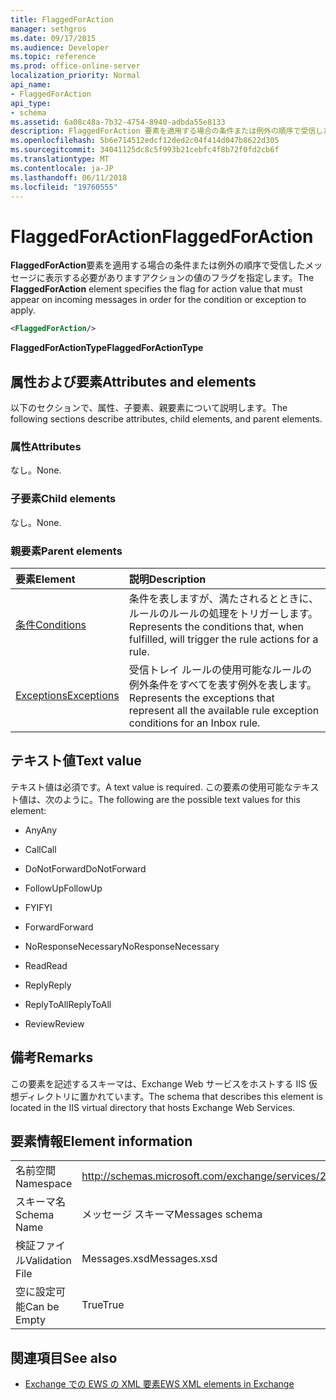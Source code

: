 ```yaml
---
title: FlaggedForAction
manager: sethgros
ms.date: 09/17/2015
ms.audience: Developer
ms.topic: reference
ms.prod: office-online-server
localization_priority: Normal
api_name:
- FlaggedForAction
api_type:
- schema
ms.assetid: 6a08c48a-7b32-4754-8940-adbda55e8133
description: FlaggedForAction 要素を適用する場合の条件または例外の順序で受信したメッセージに表示する必要がありますアクションの値のフラグを指定します。
ms.openlocfilehash: 5b6e714512edcf12ded2c04f414d047b8622d305
ms.sourcegitcommit: 34041125dc8c5f993b21cebfc4f8b72f0fd2cb6f
ms.translationtype: MT
ms.contentlocale: ja-JP
ms.lasthandoff: 06/11/2018
ms.locfileid: "19760555"
---
```

# <a name="flaggedforaction"></a><span data-ttu-id="45661-103">FlaggedForAction</span><span class="sxs-lookup"><span data-stu-id="45661-103">FlaggedForAction</span></span>

<span data-ttu-id="45661-104">**FlaggedForAction**要素を適用する場合の条件または例外の順序で受信したメッセージに表示する必要がありますアクションの値のフラグを指定します。</span><span class="sxs-lookup"><span data-stu-id="45661-104">The **FlaggedForAction** element specifies the flag for action value that must appear on incoming messages in order for the condition or exception to apply.</span></span> 
  
```XML
<FlaggedForAction/>
```

 <span data-ttu-id="45661-105">**FlaggedForActionType**</span><span class="sxs-lookup"><span data-stu-id="45661-105">**FlaggedForActionType**</span></span>
## <a name="attributes-and-elements"></a><span data-ttu-id="45661-106">属性および要素</span><span class="sxs-lookup"><span data-stu-id="45661-106">Attributes and elements</span></span>

<span data-ttu-id="45661-107">以下のセクションで、属性、子要素、親要素について説明します。</span><span class="sxs-lookup"><span data-stu-id="45661-107">The following sections describe attributes, child elements, and parent elements.</span></span>
  
### <a name="attributes"></a><span data-ttu-id="45661-108">属性</span><span class="sxs-lookup"><span data-stu-id="45661-108">Attributes</span></span>

<span data-ttu-id="45661-109">なし。</span><span class="sxs-lookup"><span data-stu-id="45661-109">None.</span></span>
  
### <a name="child-elements"></a><span data-ttu-id="45661-110">子要素</span><span class="sxs-lookup"><span data-stu-id="45661-110">Child elements</span></span>

<span data-ttu-id="45661-111">なし。</span><span class="sxs-lookup"><span data-stu-id="45661-111">None.</span></span>
  
### <a name="parent-elements"></a><span data-ttu-id="45661-112">親要素</span><span class="sxs-lookup"><span data-stu-id="45661-112">Parent elements</span></span>

|<span data-ttu-id="45661-113">**要素**</span><span class="sxs-lookup"><span data-stu-id="45661-113">**Element**</span></span>|<span data-ttu-id="45661-114">**説明**</span><span class="sxs-lookup"><span data-stu-id="45661-114">**Description**</span></span>|
|:-----|:-----|
|[<span data-ttu-id="45661-115">条件</span><span class="sxs-lookup"><span data-stu-id="45661-115">Conditions</span></span>](conditions.md) <br/> |<span data-ttu-id="45661-116">条件を表しますが、満たされるとときに、ルールのルールの処理をトリガーします。</span><span class="sxs-lookup"><span data-stu-id="45661-116">Represents the conditions that, when fulfilled, will trigger the rule actions for a rule.</span></span>  <br/> |
|[<span data-ttu-id="45661-117">Exceptions</span><span class="sxs-lookup"><span data-stu-id="45661-117">Exceptions</span></span>](exceptions.md) <br/> |<span data-ttu-id="45661-118">受信トレイ ルールの使用可能なルールの例外条件をすべてを表す例外を表します。</span><span class="sxs-lookup"><span data-stu-id="45661-118">Represents the exceptions that represent all the available rule exception conditions for an Inbox rule.</span></span>  <br/> |
   
## <a name="text-value"></a><span data-ttu-id="45661-119">テキスト値</span><span class="sxs-lookup"><span data-stu-id="45661-119">Text value</span></span>

<span data-ttu-id="45661-120">テキスト値は必須です。</span><span class="sxs-lookup"><span data-stu-id="45661-120">A text value is required.</span></span> <span data-ttu-id="45661-121">この要素の使用可能なテキスト値は、次のように。</span><span class="sxs-lookup"><span data-stu-id="45661-121">The following are the possible text values for this element:</span></span>
  
- <span data-ttu-id="45661-122">Any</span><span class="sxs-lookup"><span data-stu-id="45661-122">Any</span></span>
    
- <span data-ttu-id="45661-123">Call</span><span class="sxs-lookup"><span data-stu-id="45661-123">Call</span></span>
    
- <span data-ttu-id="45661-124">DoNotForward</span><span class="sxs-lookup"><span data-stu-id="45661-124">DoNotForward</span></span>
    
- <span data-ttu-id="45661-125">FollowUp</span><span class="sxs-lookup"><span data-stu-id="45661-125">FollowUp</span></span>
    
- <span data-ttu-id="45661-126">FYI</span><span class="sxs-lookup"><span data-stu-id="45661-126">FYI</span></span>
    
- <span data-ttu-id="45661-127">Forward</span><span class="sxs-lookup"><span data-stu-id="45661-127">Forward</span></span>
    
- <span data-ttu-id="45661-128">NoResponseNecessary</span><span class="sxs-lookup"><span data-stu-id="45661-128">NoResponseNecessary</span></span>
    
- <span data-ttu-id="45661-129">Read</span><span class="sxs-lookup"><span data-stu-id="45661-129">Read</span></span>
    
- <span data-ttu-id="45661-130">Reply</span><span class="sxs-lookup"><span data-stu-id="45661-130">Reply</span></span>
    
- <span data-ttu-id="45661-131">ReplyToAll</span><span class="sxs-lookup"><span data-stu-id="45661-131">ReplyToAll</span></span>
    
- <span data-ttu-id="45661-132">Review</span><span class="sxs-lookup"><span data-stu-id="45661-132">Review</span></span>
    
## <a name="remarks"></a><span data-ttu-id="45661-133">備考</span><span class="sxs-lookup"><span data-stu-id="45661-133">Remarks</span></span>

<span data-ttu-id="45661-134">この要素を記述するスキーマは、Exchange Web サービスをホストする IIS 仮想ディレクトリに置かれています。</span><span class="sxs-lookup"><span data-stu-id="45661-134">The schema that describes this element is located in the IIS virtual directory that hosts Exchange Web Services.</span></span>
  
## <a name="element-information"></a><span data-ttu-id="45661-135">要素情報</span><span class="sxs-lookup"><span data-stu-id="45661-135">Element information</span></span>

|||
|:-----|:-----|
|<span data-ttu-id="45661-136">名前空間</span><span class="sxs-lookup"><span data-stu-id="45661-136">Namespace</span></span>  <br/> |http://schemas.microsoft.com/exchange/services/2006/messages  <br/> |
|<span data-ttu-id="45661-137">スキーマ名</span><span class="sxs-lookup"><span data-stu-id="45661-137">Schema Name</span></span>  <br/> |<span data-ttu-id="45661-138">メッセージ スキーマ</span><span class="sxs-lookup"><span data-stu-id="45661-138">Messages schema</span></span>  <br/> |
|<span data-ttu-id="45661-139">検証ファイル</span><span class="sxs-lookup"><span data-stu-id="45661-139">Validation File</span></span>  <br/> |<span data-ttu-id="45661-140">Messages.xsd</span><span class="sxs-lookup"><span data-stu-id="45661-140">Messages.xsd</span></span>  <br/> |
|<span data-ttu-id="45661-141">空に設定可能</span><span class="sxs-lookup"><span data-stu-id="45661-141">Can be Empty</span></span>  <br/> |<span data-ttu-id="45661-142">True</span><span class="sxs-lookup"><span data-stu-id="45661-142">True</span></span>  <br/> |
   
## <a name="see-also"></a><span data-ttu-id="45661-143">関連項目</span><span class="sxs-lookup"><span data-stu-id="45661-143">See also</span></span>



- [<span data-ttu-id="45661-144">Exchange での EWS の XML 要素</span><span class="sxs-lookup"><span data-stu-id="45661-144">EWS XML elements in Exchange</span></span>](ews-xml-elements-in-exchange.md)

